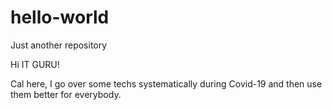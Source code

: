 # hello-world
Just another repository

Hi IT GURU!

Cal here,  I go over some techs systematically during Covid-19 and then use them better for everybody.

